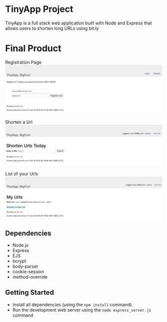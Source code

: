 # TinyApp Project

TinyApp is a full stack web application built with Node and Express that allows users to shorten long URLs using bit.ly

# Final Product

Registration Page
![""](https://github.com/kevinmacarthur/TinyApp/blob/master/TinyApp_Register.png)

Shorten a Url
![""](https://github.com/kevinmacarthur/TinyApp/blob/master/TinyApp_Shorten.png)

List of your Urls
![""](https://github.com/kevinmacarthur/TinyApp/blob/master/TinyApp_Urls.png)

## Dependencies

- Node.js
- Express
- EJS
- bcrypt
- body-parser
- cookie-session
- method-override

## Getting Started

- Install all dependencies (using the `npm install` command).
- Run the development web server using the `node express_server.js` command
